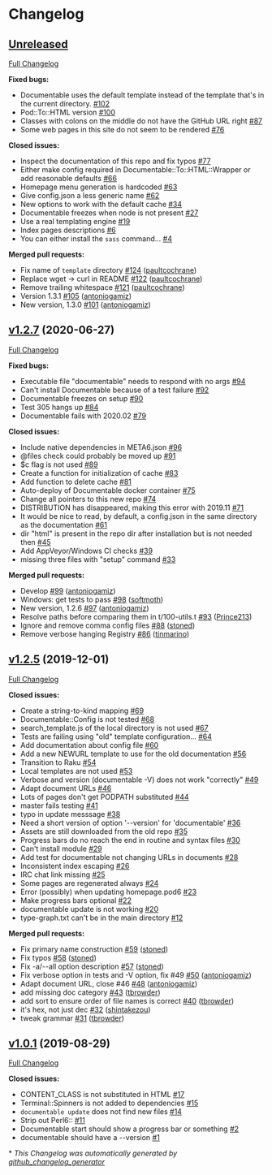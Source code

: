 # Changelog

## [Unreleased](https://github.com/Raku/Documentable/tree/HEAD)

[Full Changelog](https://github.com/Raku/Documentable/compare/v1.2.7...HEAD)

**Fixed bugs:**

- Documentable uses the default template instead of the template that's in the current directory. [\#102](https://github.com/Raku/Documentable/issues/102)
- Pod::To::HTML version [\#100](https://github.com/Raku/Documentable/issues/100)
- Classes with colons on the middle do not have the GitHub URL right [\#87](https://github.com/Raku/Documentable/issues/87)
- Some web pages in this site do not seem to be rendered [\#76](https://github.com/Raku/Documentable/issues/76)

**Closed issues:**

- Inspect the documentation of this repo and fix typos [\#77](https://github.com/Raku/Documentable/issues/77)
- Either make config required in Documentable::To::HTML::Wrapper or add reasonable defaults [\#66](https://github.com/Raku/Documentable/issues/66)
- Homepage menu generation is hardcoded [\#63](https://github.com/Raku/Documentable/issues/63)
- Give config.json a less generic name [\#62](https://github.com/Raku/Documentable/issues/62)
- New options to work with the default cache [\#34](https://github.com/Raku/Documentable/issues/34)
- Documentable freezes when node is not present [\#27](https://github.com/Raku/Documentable/issues/27)
- Use a real templating engine [\#19](https://github.com/Raku/Documentable/issues/19)
- Index pages descriptions [\#6](https://github.com/Raku/Documentable/issues/6)
- You can either install the `sass` command... [\#4](https://github.com/Raku/Documentable/issues/4)

**Merged pull requests:**

- Fix name of `template` directory [\#124](https://github.com/Raku/Documentable/pull/124) ([paultcochrane](https://github.com/paultcochrane))
- Replace wget -\> curl in README [\#122](https://github.com/Raku/Documentable/pull/122) ([paultcochrane](https://github.com/paultcochrane))
- Remove trailing whitespace [\#121](https://github.com/Raku/Documentable/pull/121) ([paultcochrane](https://github.com/paultcochrane))
- Version 1.3.1 [\#105](https://github.com/Raku/Documentable/pull/105) ([antoniogamiz](https://github.com/antoniogamiz))
- New version, 1.3.0 [\#101](https://github.com/Raku/Documentable/pull/101) ([antoniogamiz](https://github.com/antoniogamiz))

## [v1.2.7](https://github.com/Raku/Documentable/tree/v1.2.7) (2020-06-27)

[Full Changelog](https://github.com/Raku/Documentable/compare/v1.2.5...v1.2.7)

**Fixed bugs:**

- Executable file "documentable" needs to respond with no args [\#94](https://github.com/Raku/Documentable/issues/94)
- Can't install Documentable because of a test failure [\#92](https://github.com/Raku/Documentable/issues/92)
- Documentable freezes on setup [\#90](https://github.com/Raku/Documentable/issues/90)
- Test 305 hangs up [\#84](https://github.com/Raku/Documentable/issues/84)
- Documentable fails with 2020.02 [\#79](https://github.com/Raku/Documentable/issues/79)

**Closed issues:**

- Include native dependencies in META6.json [\#96](https://github.com/Raku/Documentable/issues/96)
- @files check could probably be moved up [\#91](https://github.com/Raku/Documentable/issues/91)
- $c flag is not used [\#89](https://github.com/Raku/Documentable/issues/89)
- Create a function for initialization of cache [\#83](https://github.com/Raku/Documentable/issues/83)
- Add function to delete cache [\#81](https://github.com/Raku/Documentable/issues/81)
- Auto-deploy of Documentable docker container [\#75](https://github.com/Raku/Documentable/issues/75)
- Change all pointers to this new repo [\#74](https://github.com/Raku/Documentable/issues/74)
- DISTRIBUTION has disappeared, making this error with 2019.11 [\#71](https://github.com/Raku/Documentable/issues/71)
- It would be nice to read, by default, a config.json in the same directory as the documentation [\#61](https://github.com/Raku/Documentable/issues/61)
- dir "html" is present in the repo dir after installation but is not needed then [\#45](https://github.com/Raku/Documentable/issues/45)
- Add AppVeyor/Windows CI checks [\#39](https://github.com/Raku/Documentable/issues/39)
- missing three files with "setup" command [\#33](https://github.com/Raku/Documentable/issues/33)

**Merged pull requests:**

- Develop [\#99](https://github.com/Raku/Documentable/pull/99) ([antoniogamiz](https://github.com/antoniogamiz))
- Windows: get tests to pass [\#98](https://github.com/Raku/Documentable/pull/98) ([softmoth](https://github.com/softmoth))
- New version, 1.2.6 [\#97](https://github.com/Raku/Documentable/pull/97) ([antoniogamiz](https://github.com/antoniogamiz))
- Resolve paths before comparing them in t/100-utils.t [\#93](https://github.com/Raku/Documentable/pull/93) ([Prince213](https://github.com/Prince213))
- Ignore and remove comma config files [\#88](https://github.com/Raku/Documentable/pull/88) ([stoned](https://github.com/stoned))
- Remove verbose hanging Registry [\#86](https://github.com/Raku/Documentable/pull/86) ([tinmarino](https://github.com/tinmarino))

## [v1.2.5](https://github.com/Raku/Documentable/tree/v1.2.5) (2019-12-01)

[Full Changelog](https://github.com/Raku/Documentable/compare/v1.0.1...v1.2.5)

**Closed issues:**

- Create a string-to-kind mapping [\#69](https://github.com/Raku/Documentable/issues/69)
- Documentable::Config is not tested [\#68](https://github.com/Raku/Documentable/issues/68)
- search\_template.js of the local directory is not used [\#67](https://github.com/Raku/Documentable/issues/67)
- Tests are failing using "old" template configuration...  [\#64](https://github.com/Raku/Documentable/issues/64)
- Add documentation about config file [\#60](https://github.com/Raku/Documentable/issues/60)
- Add a new NEWURL template to use for the old documentation [\#56](https://github.com/Raku/Documentable/issues/56)
- Transition to Raku [\#54](https://github.com/Raku/Documentable/issues/54)
- Local templates are not used [\#53](https://github.com/Raku/Documentable/issues/53)
- Verbose and version \(documentable -V\) does not work "correctly" [\#49](https://github.com/Raku/Documentable/issues/49)
- Adapt document URLs [\#46](https://github.com/Raku/Documentable/issues/46)
- Lots of pages don't get PODPATH substituted [\#44](https://github.com/Raku/Documentable/issues/44)
- master fails testing [\#41](https://github.com/Raku/Documentable/issues/41)
- typo in update messsage [\#38](https://github.com/Raku/Documentable/issues/38)
- Need a short version of option '--version' for 'documentable' [\#36](https://github.com/Raku/Documentable/issues/36)
- Assets are still downloaded from the old repo [\#35](https://github.com/Raku/Documentable/issues/35)
- Progress bars do no reach the end in routine and syntax files [\#30](https://github.com/Raku/Documentable/issues/30)
- Can't install module [\#29](https://github.com/Raku/Documentable/issues/29)
- Add test for documentable not changing URLs in documents [\#28](https://github.com/Raku/Documentable/issues/28)
- Inconsistent index escaping [\#26](https://github.com/Raku/Documentable/issues/26)
- IRC chat link missing [\#25](https://github.com/Raku/Documentable/issues/25)
- Some pages are regenerated always [\#24](https://github.com/Raku/Documentable/issues/24)
- Error \(possibly\) when updating homepage.pod6 [\#23](https://github.com/Raku/Documentable/issues/23)
- Make progress bars optional [\#22](https://github.com/Raku/Documentable/issues/22)
- documentable update is not working [\#20](https://github.com/Raku/Documentable/issues/20)
- type-graph.txt can't be in the main directory [\#12](https://github.com/Raku/Documentable/issues/12)

**Merged pull requests:**

- Fix primary name construction [\#59](https://github.com/Raku/Documentable/pull/59) ([stoned](https://github.com/stoned))
- Fix typos [\#58](https://github.com/Raku/Documentable/pull/58) ([stoned](https://github.com/stoned))
- Fix -a/--all option description [\#57](https://github.com/Raku/Documentable/pull/57) ([stoned](https://github.com/stoned))
- Fix verbose option in tests and -V option, fix \#49 [\#50](https://github.com/Raku/Documentable/pull/50) ([antoniogamiz](https://github.com/antoniogamiz))
- Adapt document URL, close \#46 [\#48](https://github.com/Raku/Documentable/pull/48) ([antoniogamiz](https://github.com/antoniogamiz))
- add missing doc category [\#43](https://github.com/Raku/Documentable/pull/43) ([tbrowder](https://github.com/tbrowder))
- add sort to ensure order of file names is correct [\#40](https://github.com/Raku/Documentable/pull/40) ([tbrowder](https://github.com/tbrowder))
- it's hex, not just dec [\#32](https://github.com/Raku/Documentable/pull/32) ([shintakezou](https://github.com/shintakezou))
- tweak grammar [\#31](https://github.com/Raku/Documentable/pull/31) ([tbrowder](https://github.com/tbrowder))

## [v1.0.1](https://github.com/Raku/Documentable/tree/v1.0.1) (2019-08-29)

[Full Changelog](https://github.com/Raku/Documentable/compare/925a4d1a39e6cc9dc757a08d8ba891932ea99100...v1.0.1)

**Closed issues:**

- CONTENT\_CLASS is not substituted in HTML [\#17](https://github.com/Raku/Documentable/issues/17)
- Terminal::Spinners is not added to dependencies [\#15](https://github.com/Raku/Documentable/issues/15)
- `documentable update` does not find new files [\#14](https://github.com/Raku/Documentable/issues/14)
- Strip out Perl6:: [\#11](https://github.com/Raku/Documentable/issues/11)
- Documentable start should show a progress bar or something [\#2](https://github.com/Raku/Documentable/issues/2)
- documentable should have a --version  [\#1](https://github.com/Raku/Documentable/issues/1)



\* *This Changelog was automatically generated by [github_changelog_generator](https://github.com/github-changelog-generator/github-changelog-generator)*
